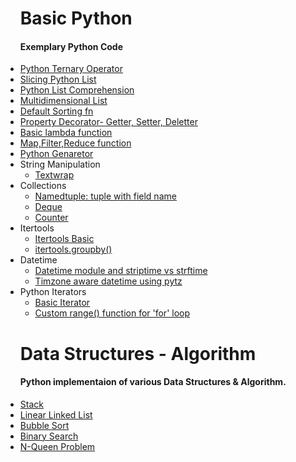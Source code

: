 <ul>
    <h1> Basic Python</h1>
    <h4>Exemplary Python Code</h4>
    <li>
        <a href="https://github.com/ishubhoshaha/Exploring-Python/blob/master/ternary_operator.py">Python Ternary Operator</a>
    </li>
    <li>
        <a href="https://github.com/ishubhoshaha/Exploring-Python/blob/master/List_Slicing.py">Slicing Python List</a>
    </li>
    <li>
        <a href="https://github.com/ishubhoshaha/Exploring-Python/blob/master/List_Comprehension.py">Python List Comprehension</a>
    </li>
    <li>
        <a href="https://github.com/ishubhoshaha/Exploring-Python/blob/master/multidimensional_list.py">Multidimensional List</a>
    </li>
    <li>
        <a href="https://github.com/ishubhoshaha/Exploring-Python/blob/master/Sorting_List.py">Default Sorting fn</a>
    </li>
    <li>
        <a href="https://github.com/ishubhoshaha/Exploring-Python/blob/master/Property_Decorator.py">Property Decorator- Getter, Setter, Deletter</a>
    </li>
    <li>
        <a href="https://github.com/ishubhoshaha/Exploring-Python/blob/master/lambda_fn.py">Basic lambda function</a>
    </li>
    <li>
        <a href="https://github.com/ishubhoshaha/Exploring-Python/blob/master/map_filter_reduce.py">Map,Filter,Reduce function</a>
    </li>
    <li>
        <a href="https://github.com/ishubhoshaha/Exploring-Python/blob/master/generator.py">Python Genaretor</a>
    </li>
    <li>String Manipulation
        <ul>
            <li>
                <a href="https://github.com/ishubhoshaha/Exploring-Python/blob/master/textwrap.py">Textwrap</a>
            </li>
        </ul>
    </li>
    <li>Collections
        <ul>
            <li>
                <a href="https://github.com/ishubhoshaha/Exploring-Python/blob/master/namedtuple.py">Namedtuple: tuple with field name</a>
            </li>
            <li>
                <a href="https://github.com/ishubhoshaha/Exploring-Python/blob/master/deque.py">Deque</a>
            </li>
            <li>
                <a href="https://github.com/ishubhoshaha/Exploring-Python/blob/master/counter.py">Counter</a>
            </li>
        </ul>
    </li>
    <li>Itertools
        <ul>
            <li>
                <a href="https://github.com/ishubhoshaha/Exploring-Python/blob/master/itertools_basic_fn.py">Itertools Basic</a>
            </li>
            <li>
                <a href="#">itertools.groupby()</a>
            </li>
        </ul>
    </li>
    <li>Datetime
        <ul>
            <li>
                <a href="https://github.com/ishubhoshaha/Exploring-Python/blob/master/datetime.py">Datetime module and striptime vs strftime</a>
            </li>
            <li>
                <a href="https://github.com/ishubhoshaha/Exploring-Python/blob/master/using_pytz.py">Timzone aware datetime using pytz</a>
            </li>
        </ul>
    </li>
    <li>Python Iterators
        <ul>
            <li>
                <a href="https://github.com/ishubhoshaha/Exploring-Python/blob/master/basic_iterator.py">Basic Iterator</a>
            </li>
            <li>
                <a href="https://github.com/ishubhoshaha/Exploring-Python/blob/master/custom_range.py">Custom range() function for 'for' loop</a>
            </li>
        </ul>
    </li>
</ul>
<ul>
    <h1> Data Structures - Algorithm</h1>
    <h4>Python implementaion of various Data Structures & Algorithm.</h4>
    <li>
        <a href="https://github.com/shubhodotcse/Exploring-Python/blob/master/stack.py">Stack</a>
    </li>
    <li>
        <a href="https://github.com/shubhodotcse/Exploring-Python/blob/master/linkedlist.py">Linear Linked List</a>
    </li>
    <li>
        <a href="https://github.com/shubhodotcse/Data-Structures-Algorithm-in-Python/blob/master/bubblesort.py">Bubble Sort</a>
    </li>
    <li>
        <a href="https://github.com/shubhodotcse/Exploring-Python/blob/master/Binary%20Search.py">Binary Search</a>
    </li>
    <li>
        <a href="https://github.com/shubhodotcse/Exploring-Python/blob/master/nqueen.py">N-Queen Problem</a>
    </li>
</ul>
